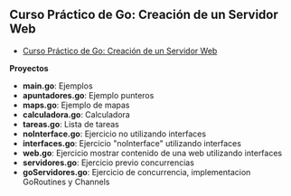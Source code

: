 ## Curso Práctico de Go: Creación de un Servidor Web

- [Curso Práctico de Go: Creación de un Servidor Web](https://platzi.com/clases/programacion-golang-2020/)

**Proyectos**

- **main.go**: Ejemplos
- **apuntadores.go**: Ejemplo punteros
- **maps.go**: Ejemplo de mapas
- **calculadora.go**: Calculadora
- **tareas.go**: Lista de tareas
- **noInterface.go**: Ejercicio no utilizando interfaces
- **interfaces.go**: Ejercicio "noInterface" utilizando interfaces
- **web.go**: Ejercicio mostrar contenido de una web utilizando interfaces
- **servidores.go**: Ejercicio previo concurrencias
- **goServidores.go**: Ejercicio de concurrencia, implementacion GoRoutines y Channels
